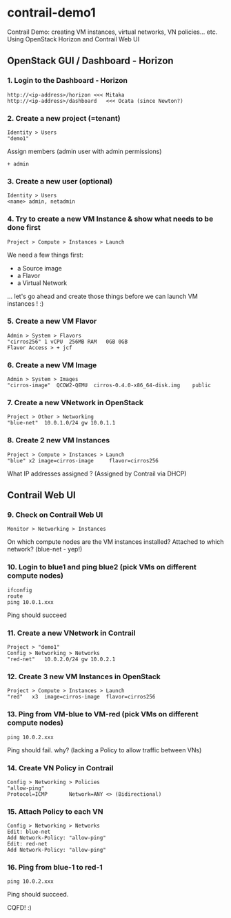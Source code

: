 # contrail-demo1
Contrail Demo: creating VM instances, virtual networks, VN policies... etc. Using OpenStack Horizon and Contrail Web UI

## OpenStack GUI / Dashboard - Horizon

### 1. Login to the Dashboard - Horizon
```
http://<ip-address>/horizon	<<< Mitaka
http://<ip-address>/dashboard	<<< Ocata (since Newton?)
```

### 2. Create a new project (=tenant)
```
Identity > Users
"demo1"
```
Assign members (admin user with admin permissions)
```
+ admin
```

### 3. Create a new user (optional)
```
Identity > Users
<name> admin, netadmin 
```

### 4. Try to create a new VM Instance & show what needs to be done first
```
Project > Compute > Instances > Launch
```
We need a few things first:
- a Source image
- a Flavor
- a Virtual Network

... let's go ahead and create those things before we can launch VM instances ! :)

### 5. Create a new VM Flavor 
```
Admin > System > Flavors
"cirros256"	1 vCPU	256MB RAM	0GB	0GB
Flavor Access > + jcf
```

### 6. Create a new VM Image
```
Admin > System > Images
"cirros-image"	QCOW2-QEMU	cirros-0.4.0-x86_64-disk.img	public
```

### 7. Create a new VNetwork in OpenStack
```
Project > Other > Networking
"blue-net"	10.0.1.0/24	gw 10.0.1.1
```

### 8. Create 2 new VM Instances
```
Project > Compute > Instances > Launch
"blue" x2 image=cirros-image	 flavor=cirros256
```
What IP addresses assigned ?
(Assigned by Contrail via DHCP)

## Contrail Web UI

### 9. Check on Contrail Web UI
```
Monitor > Networking > Instances
```
On which compute nodes are the VM instances installed?
Attached to which network? 
(blue-net - yep!)

### 10. Login to blue1 and ping blue2 (pick VMs on different compute nodes)
```
ifconfig
route
ping 10.0.1.xxx
```
Ping should succeed

### 11. Create a new VNetwork in Contrail
```
Project > "demo1"	
Config > Networking > Networks
"red-net"	10.0.2.0/24	gw 10.0.2.1
```

### 12. Create 3 new VM Instances in OpenStack
```
Project > Compute > Instances > Launch
"red"	x3	image=cirros-image	flavor=cirros256
```

### 13. Ping from VM-blue to VM-red (pick VMs on different compute nodes)
```
ping 10.0.2.xxx
```
Ping should fail.
why? 
(lacking a Policy to allow traffic between VNs)

### 14. Create VN Policy in Contrail
```
Config > Networking > Policies
"allow-ping"
Protocol=ICMP		Network=ANY <> (Bidirectional)
```

### 15. Attach Policy to each VN
```
Config > Networking > Networks 
Edit: blue-net
Add Network-Policy: "allow-ping"
Edit: red-net
Add Network-Policy: "allow-ping"
```

### 16. Ping from blue-1 to red-1
```
ping 10.0.2.xxx 
```
Ping should succeed.

CQFD! :)
